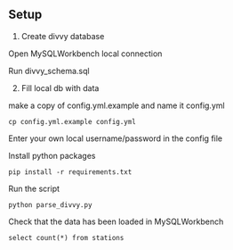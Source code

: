 ## Setup

1. Create divvy database

Open MySQLWorkbench local connection

Run divvy_schema.sql 

2. Fill local db with data

make a copy of config.yml.example and name it config.yml

    cp config.yml.example config.yml

Enter your own local username/password in the config file

Install python packages

    pip install -r requirements.txt

Run the script

	python parse_divvy.py

Check that the data has been loaded in MySQLWorkbench

	select count(*) from stations
